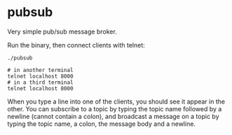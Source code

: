 # pubsub

Very simple pub/sub message broker.

Run the binary, then connect clients with telnet:

    ./pubsub

    # in another terminal
    telnet localhost 8000
    # in a third terminal
    telnet localhost 8000


When you type a line into one of the clients, you should see it appear in the other. You can subscribe to a topic by typing the topic name followed by a newline (cannot contain a colon), and broadcast a message on a topic by typing the topic name, a colon, the message body and a newline.